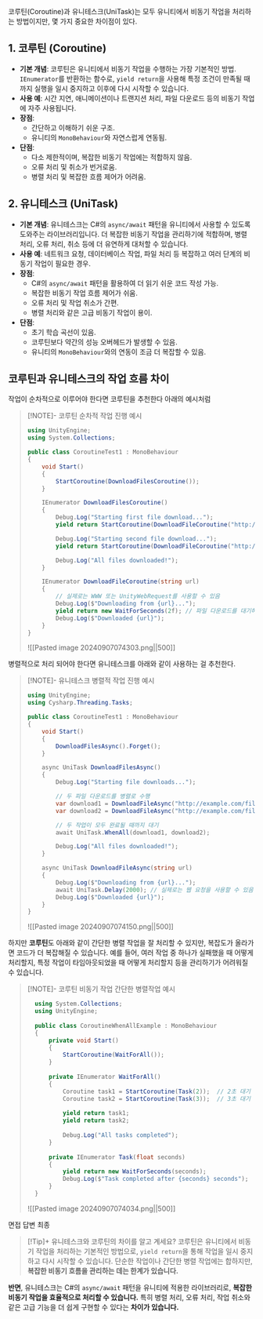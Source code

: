 코루틴(Coroutine)과 유니테스크(UniTask)는 모두 유니티에서 비동기 작업을 
처리하는 방법이지만, 몇 가지 중요한 차이점이 있다.

## 1. **코루틴 (Coroutine)**

- **기본 개념**: 코루틴은 유니티에서 비동기 작업을 수행하는 가장 기본적인 방법. `IEnumerator`를 반환하는 함수로,
  `yield return`을 사용해 특정 조건이 만족될 때까지 실행을 일시 중지하고 이후에 다시 시작할 수 있습니다.
- **사용 예**: 시간 지연, 애니메이션이나 트랜지션 처리, 파일 다운로드 등의 비동기 작업에 자주 사용됩니다.
- **장점**:
    - 간단하고 이해하기 쉬운 구조.
    - 유니티의 `MonoBehaviour`와 자연스럽게 연동됨.
- **단점**:
    - 다소 제한적이며, 복잡한 비동기 작업에는 적합하지 않음.
    - 오류 처리 및 취소가 번거로움.
    - 병렬 처리 및 복잡한 흐름 제어가 어려움.

## 2. **유니테스크 (UniTask)**

- **기본 개념**: 유니테스크는 C#의 `async/await` 패턴을 유니티에서 사용할 수 있도록 도와주는 라이브러리입니다. 
  더 복잡한 비동기 작업을 관리하기에 적합하며, 병렬 처리, 오류 처리, 취소 등에 더 유연하게 대처할 수 있습니다.
- **사용 예**: 네트워크 요청, 데이터베이스 작업, 파일 처리 등 복잡하고 여러 단계의 비동기 작업이 필요한 경우.
- **장점**:
    - C#의 `async/await` 패턴을 활용하여 더 읽기 쉬운 코드 작성 가능.
    - 복잡한 비동기 작업 흐름 제어가 쉬움.
    - 오류 처리 및 작업 취소가 간편.
    - 병렬 처리와 같은 고급 비동기 작업이 용이.
- **단점**:
    - 초기 학습 곡선이 있음.
    - 코루틴보다 약간의 성능 오버헤드가 발생할 수 있음.
    - 유니티의 `MonoBehaviour`와의 연동이 조금 더 복잡할 수 있음.

## 코루틴과 유니테스크의 작업 흐름 차이

작업이 순차적으로 이루어야 한다면 코루틴을 추천한다 아래의 예시처럼
> [!NOTE]- 코루틴 순차적 작업 진행 예시
> ``` csharp
> using UnityEngine;
> using System.Collections;
> 
> public class CoroutineTest1 : MonoBehaviour
> {
>     void Start()
>     {
>         StartCoroutine(DownloadFilesCoroutine());
>     }
> 
>     IEnumerator DownloadFilesCoroutine()
>     {
>         Debug.Log("Starting first file download...");
>         yield return StartCoroutine(DownloadFileCoroutine("http://example.com/file1"));
> 
>         Debug.Log("Starting second file download...");
>         yield return StartCoroutine(DownloadFileCoroutine("http://example.com/file2"));
> 
>         Debug.Log("All files downloaded!");
>     }
> 
>     IEnumerator DownloadFileCoroutine(string url)
>     {
>         // 실제로는 WWW 또는 UnityWebRequest를 사용할 수 있음
>         Debug.Log($"Downloading from {url}...");
>         yield return new WaitForSeconds(2f); // 파일 다운로드를 대기하는 부분
>         Debug.Log($"Downloaded {url}");
>     }
> }
> 
> ```
> ![[Pasted image 20240907074303.png||500]]

병렬적으로 처리 되어야 한다면 유니테스크를 아래와 같이 사용하는 걸 추천한다.
> [!NOTE]- 유니테스크 병렬적 작업 진행 예시
> 
> ``` csharp
> using UnityEngine;
> using Cysharp.Threading.Tasks;
> 
> public class CoroutineTest1 : MonoBehaviour
> {
>     void Start()
>     {
>         DownloadFilesAsync().Forget();
>     }
> 
>     async UniTask DownloadFilesAsync()
>     {
>         Debug.Log("Starting file downloads...");
> 
>         // 두 파일 다운로드를 병렬로 수행
>         var download1 = DownloadFileAsync("http://example.com/file1");
>         var download2 = DownloadFileAsync("http://example.com/file2");
> 
>         // 두 작업이 모두 완료될 때까지 대기
>         await UniTask.WhenAll(download1, download2);
> 
>         Debug.Log("All files downloaded!");
>     }
> 
>     async UniTask DownloadFileAsync(string url)
>     {
>         Debug.Log($"Downloading from {url}...");
>         await UniTask.Delay(2000); // 실제로는 웹 요청을 사용할 수 있음
>         Debug.Log($"Downloaded {url}");
>     }
> }
> 
> ```
> ![[Pasted image 20240907074150.png||500]]

하지만 **코루틴**도 아래와 같이 간단한 병렬 작업을 잘 처리할 수 있지만, 복잡도가 올라가면 코드가 더 복잡해질 수 있습니다. 
예를 들어, 여러 작업 중 하나가 실패했을 때 어떻게 처리할지, 특정 작업이 타임아웃되었을 때 어떻게 처리할지 등을 관리하기가 어려워질 수 있습니다.
> [!NOTE]- 코루틴 비동기 작업 간단한 병렬작업 예시
> ``` csharp
> 	using System.Collections;
> 	using UnityEngine;
> 	 
> 	public class CoroutineWhenAllExample : MonoBehaviour
> 	{
> 	    private void Start()
> 	    {
> 	        StartCoroutine(WaitForAll());
> 	    }
> 	 
> 	    private IEnumerator WaitForAll()
> 	    {
> 	        Coroutine task1 = StartCoroutine(Task(2));  // 2초 대기
> 	        Coroutine task2 = StartCoroutine(Task(3));  // 3초 대기
> 	 
> 	        yield return task1;
> 	        yield return task2;
> 	 
> 	        Debug.Log("All tasks completed");
> 	    }
> 	 
> 	    private IEnumerator Task(float seconds)
> 	    {
> 	        yield return new WaitForSeconds(seconds);
> 	        Debug.Log($"Task completed after {seconds} seconds");
> 	    }
> 	}
> ```
> ![[Pasted image 20240907074034.png||500]]


면접 답변 최종

> [!Tip]+ 유니테스크와 코루틴의 차이를 알고 계세요?
>코루틴은 유니티에서 비동기 작업을 처리하는 기본적인 방법으로, `yield return`을 통해 작업을 일시 중지하고 다시 시작할 수 있습니다. 
>단순한 작업이나 간단한 병렬 작업에는 합하지만, **복잡한 비동기 흐름을 관리하는 데는 한계가 있습니다.**
>
**반면**, 유니테스크는 C#의 `async/await` 패턴을 유니티에 적용한 라이브러리로, **복잡한 비동기 작업을 효율적으로 처리할 수 있습니다.** 특히 병렬 처리, 오류 처리, 작업 취소와 같은 고급 기능을 더 쉽게 구현할 수 있다는 **차이가 있습니다.**
